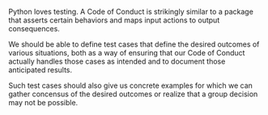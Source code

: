 Python loves testing. A Code of Conduct is strikingly similar to a package that asserts certain behaviors and maps input actions to output consequences.

We should be able to define test cases that define the desired outcomes of various situations, both as a way of ensuring that our Code of Conduct actually handles those cases as intended and to document those anticipated results.

Such test cases should also give us concrete examples for which we can gather concensus of the desired outcomes or realize that a group decision may not be possible.
